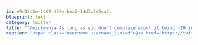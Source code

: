 ```yaml
---
id: e9d13c2e-1464-459e-bba2-14d7c7e5ca3c
blueprint: text
category: twitter
title: "'@nickwynja As long as you don't complain about it being -20 in July #ClimateChange"
caption: '<span class="username username_linked">@<a href="https://twitter.com/nickwynja" title="Nick Wynja">nickwynja</a></span> As long as you don''t complain about it being -20 in July <span class="hashtag hashtag_local">#<a href="http://tweettemp.darylchymko.ca/?tag=climatechange">ClimateChange</a>'
---
```

